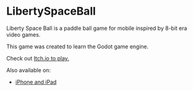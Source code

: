 # LibertySpaceBall

Liberty Space Ball is a paddle ball game for mobile inspired by 8-bit era video games.

This game was created to learn the Godot game engine.

Check out [Itch.io to play.](https://bluesentinelsoftware.itch.io/liberty-space-ball)

Also available on:

- [iPhone and iPad](https://apps.apple.com/us/app/liberty-space-ball/id1635044181)
